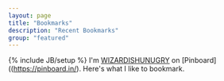 ```yaml
---
layout: page
title: "Bookmarks"
description: "Recent Bookmarks"
group: "featured"
---
```

{% include JB/setup %}
I'm [WIZARDISHUNUGRY](https://pinboard.in/u:WIZARDISHUNGRY) on [Pinboard]((https://pinboard.in/). Here's what I like to bookmark.

<script language="javascript" src="http://pinboard.in//widgets/v1/linkroll/?user=WIZARDISHUNGRY&count=40"> </script>
